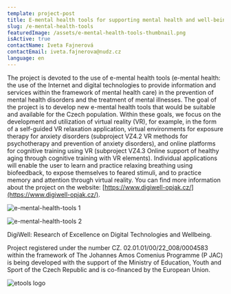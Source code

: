 ```yaml
---
template: project-post
title: E-mental health tools for supporting mental health and well-being
slug: /e-mental-health-tools
featuredImage: /assets/e-mental-health-tools-thumbnail.png
isActive: true
contactName: Iveta Fajnerová
contactEmail: iveta.fajnerova@nudz.cz
language: en
---
```


The project is devoted to the use of e-mental health tools (e-mental health: the use of the Internet and digital technologies to provide information and services within the framework of mental health care) in the prevention of mental health disorders and the treatment of mental illnesses. The goal of the project is to develop new e-mental health tools that would be suitable and available for the Czech population. Within these goals, we focus on the development and utilization of virtual reality (VR), for example, in the form of a self-guided VR relaxation application, virtual environments for exposure therapy for anxiety disorders (subproject VZ4.2 VR methods for psychotherapy and prevention of anxiety disorders), and online platforms for cognitive training using VR (subproject VZ4.3 Online support of healthy aging through cognitive training with VR elements). Individual applications will enable the user to learn and practice relaxing breathing using biofeedback, to expose themselves to feared stimuli, and to practice memory and attention through virtual reality. You can find more information about the project on the website: [https://www.digiwell-opjak.cz/](https://www.digiwell-opjak.cz/).

![e-mental-health-tools 1](/e-mental-health-tools-01.png)

![e-mental-health-tools 2](/e-mental-health-tools-02.png)

DigiWell: Research of Excellence on Digital Technologies and Wellbeing.

Project registered under the number CZ. 02.01.01/00/22_008/0004583 within the framework of The Johannes Amos Comenius Programme (P JAC) is being developed with the support of the Ministry of Education, Youth and Sport of the Czech Republic and is co-financed by the European Union.

![etools logo](/e-tools-sponsors.jpg)